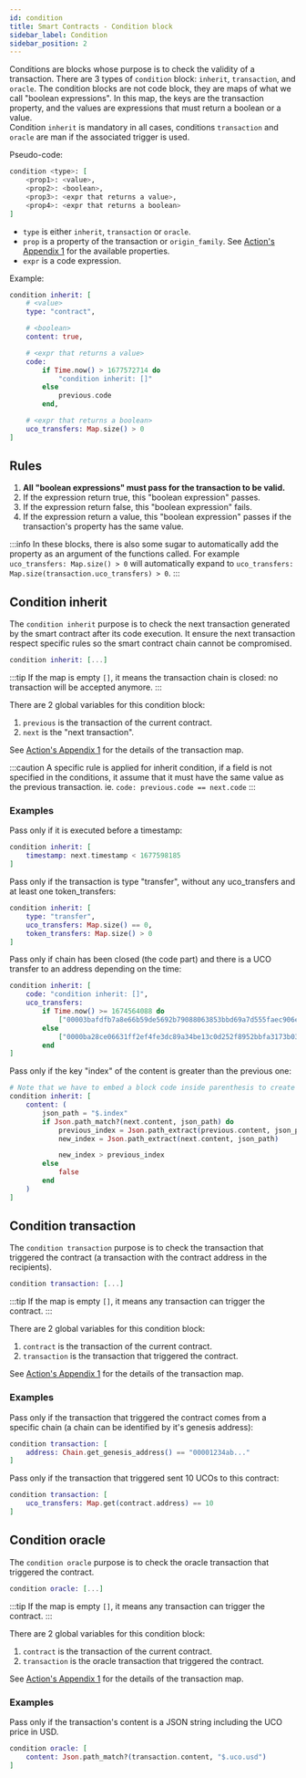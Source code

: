 ```yaml
---
id: condition
title: Smart Contracts - Condition block
sidebar_label: Condition
sidebar_position: 2
---
```


Conditions are blocks whose purpose is to check the validity of a transaction. There are 3 types of `condition` block: `inherit`, `transaction`, and `oracle`. The condition blocks are not code block, they are maps of what we call "boolean expressions". In this map, the keys are the transaction property, and the values are expressions that must return a boolean or a value.  
Condition `inherit` is mandatory in all cases, conditions `transaction` and `oracle` are man if the associated trigger is used.

Pseudo-code:
```elixir
condition <type>: [
    <prop1>: <value>,
    <prop2>: <boolean>,
    <prop3>: <expr that returns a value>,
    <prop4>: <expr that returns a boolean>
]
```
- `type` is either `inherit`, `transaction` or `oracle`.
- `prop` is a property of the transaction or `origin_family`. See [Action's Appendix 1](/build/smart-contracts/reference/actions#appendix-1-the-transaction-map) for the available properties.
- `expr` is a code expression.

Example:
```elixir
condition inherit: [
    # <value>
    type: "contract",

    # <boolean>
    content: true,

    # <expr that returns a value>
    code: 
        if Time.now() > 1677572714 do 
            "condition inherit: []"
        else
            previous.code
        end,

    # <expr that returns a boolean>
    uco_transfers: Map.size() > 0
]
```

## Rules

1. **All "boolean expressions" must pass for the transaction to be valid.**
1. If the expression return true, this "boolean expression" passes.
1. If the expression return false, this "boolean expression" fails.
1. If the expression return a value, this "boolean expression" passes if the transaction's property has the same value.

:::info
In these blocks, there is also some sugar to automatically add the property as an argument of the functions called. For example `uco_transfers: Map.size() > 0` will automatically expand to `uco_transfers: Map.size(transaction.uco_transfers) > 0`.
:::

## Condition inherit

The `condition inherit` purpose is to check the next transaction generated by the smart contract after its code execution. It ensure the next transaction respect specific rules so the smart contract chain cannot be compromised.

```elixir 
condition inherit: [...]
```

:::tip
If the map is empty `[]`, it means the transaction chain is closed: no transaction will be accepted anymore.
:::

There are 2 global variables for this condition block:
1. `previous` is the transaction of the current contract.
1. `next` is the "next transaction".

See [Action's Appendix 1](/build/smart-contracts/reference/actions#appendix-1-the-transaction-map) for the details of the transaction map.

:::caution
A specific rule is applied for inherit condition, if a field is not specified in the conditions, it assume that it must have the same value as the previous transaction. ie. `code: previous.code == next.code`
:::

### Examples

Pass only if it is executed before a timestamp:
```elixir 
condition inherit: [
    timestamp: next.timestamp < 1677598185
]
```

Pass only if the transaction is type "transfer", without any uco_transfers and at least one token_transfers:
```elixir
condition inherit: [
    type: "transfer",
    uco_transfers: Map.size() == 0,
    token_transfers: Map.size() > 0
]
```

Pass only if chain has been closed (the code part) and there is a UCO transfer to an address depending on the time:
```elixir 
condition inherit: [
    code: "condition inherit: []",
    uco_transfers: 
        if Time.now() >= 1674564088 do
            ["00003bafdfb7a8e66b59de5692b79088063853bbd69a7d555faec906e6215e57ff98": 2]
        else
            ["0000ba28ce06631ff2ef4fe3dc89a34be13c0d252f8952bbfa3173b03dbef3c04afd": 2]
        end
]
```

Pass only if the key "index" of the content is greater than the previous one:
```elixir
# Note that we have to embed a block code inside parenthesis to create variable
condition inherit: [
    content: (
        json_path = "$.index"
        if Json.path_match?(next.content, json_path) do
            previous_index = Json.path_extract(previous.content, json_path)
            new_index = Json.path_extract(next.content, json_path)

            new_index > previous_index
        else
            false
        end
    )
]
```

## Condition transaction

The `condition transaction` purpose is to check the transaction that triggered the contract (a transaction with the contract address in the recipients).

```elixir
condition transaction: [...]
```

:::tip
If the map is empty `[]`, it means any transaction can trigger the contract.
:::

There are 2 global variables for this condition block:
1. `contract` is the transaction of the current contract.
1. `transaction` is the transaction that triggered the contract.

See [Action's Appendix 1](/build/smart-contracts/reference/actions#appendix-1-the-transaction-map) for the details of the transaction map.

### Examples

Pass only if the transaction that triggered the contract comes from a specific chain (a chain can be identified by it's genesis address):
```elixir 
condition transaction: [
    address: Chain.get_genesis_address() == "00001234ab..."
]
```

Pass only if the transaction that triggered sent 10 UCOs to this contract:
```elixir 
condition transaction: [
    uco_transfers: Map.get(contract.address) == 10
]
```

## Condition oracle

The `condition oracle` purpose is to check the oracle transaction that triggered the contract.

```elixir
condition oracle: [...]
```

:::tip
If the map is empty `[]`, it means any transaction can trigger the contract.
:::

There are 2 global variables for this condition block:
1. `contract` is the transaction of the current contract.
1. `transaction` is the oracle transaction that triggered the contract.

See [Action's Appendix 1](/build/smart-contracts/reference/actions#appendix-1-the-transaction-map) for the details of the transaction map.

### Examples

Pass only if the transaction's content is a JSON string including the UCO price in USD.
```elixir 
condition oracle: [
    content: Json.path_match?(transaction.content, "$.uco.usd")
]
```

